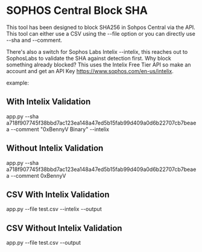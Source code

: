 # SOPHOS Central Block SHA
This tool has been designed to block SHA256 in Sohpos Central via the API. This tool can either use a CSV using the --file option or you can directly use --sha and --comment.

There's also a switch for Sophos Labs Intelix --intelix, this reaches out to SophosLabs to validate the SHA against detection first. Why block something already blocked? This uses the Intelix Free Tier API so make an account and get an API Key https://www.sophos.com/en-us/intelix.

example:

## With Intelix Validation
app.py --sha a718f907745f38bbd7ac123ea148a47ed5b15fab99d409a0d6b22707cb7beaea --comment "0xBennyV Binary" --intelix

## Without Intelix Validation
app.py --sha a718f907745f38bbd7ac123ea148a47ed5b15fab99d409a0d6b22707cb7beaea --comment 0xBennyV

## CSV With Intelix Validation
app.py --file test.csv --intelix --output

## CSV Without Intelix Validation
app.py --file test.csv --output
